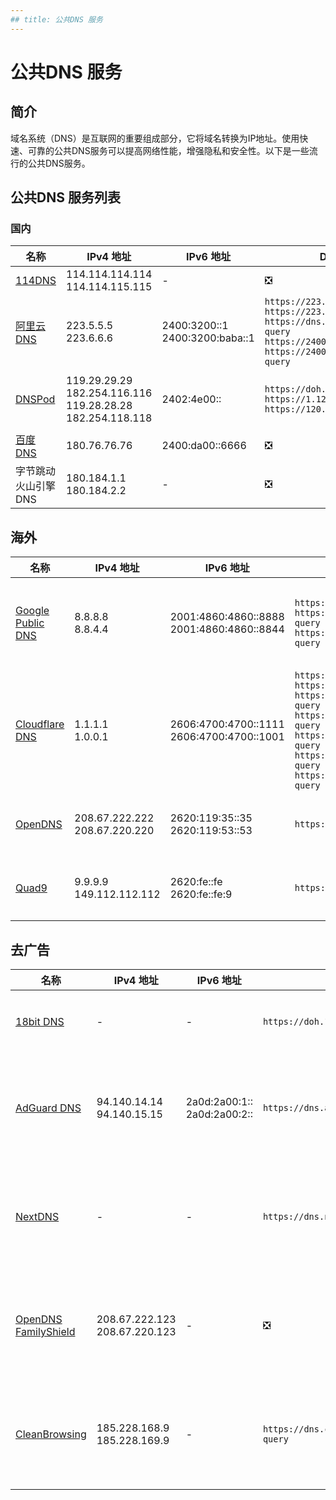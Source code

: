 ```yaml
---
## title: 公共DNS 服务
---
```


# 公共DNS 服务

## 简介
域名系统（DNS）是互联网的重要组成部分，它将域名转换为IP地址。使用快速、可靠的公共DNS服务可以提高网络性能，增强隐私和安全性。以下是一些流行的公共DNS服务。

## 公共DNS 服务列表

### 国内

| 名称 | IPv4 地址 | IPv6 地址 | DoH 地址 | DoT 地址 | 备注 |
| ----------------------------------- | ------------------- | ---------------------- | --------------------------- | ------------------------------ | ------------------------- |
| [114DNS](http://www.114dns.com/) | 114.114.114.114<br>114.114.115.115 | - | ❎ | ❎ | - |
| [阿里云DNS](https://www.alidns.com/) | 223.5.5.5<br>223.6.6.6 | 2400:3200::1<br>2400:3200:baba::1 | `https://223.5.5.5/dns-query`<br>`https://223.6.6.6/dns-query`<br>`https://dns.alidns.com/dns-query`<br>`https://2400:3200::1/dns-query`<br>`https://2400:3200:baba::1/dns-query` | `dns.alidns.com` | - |
| [DNSPod](https://www.dnspod.cn/Products/Public.DNS) | 119.29.29.29<br>182.254.116.116<br>119.28.28.28<br>182.254.118.118 | 2402:4e00:: | `https://doh.pub/dns-query`<br>`https://1.12.12.12/dns-query`<br>`https://120.53.53.53/dns-query` | `dot.pub`<br>`1.12.12.12`<br>`120.53.53.53` | 腾讯旗下公共DNS |
| [百度 DNS](https://dudns.baidu.com/) | 180.76.76.76 | 2400:da00::6666 | ❎ | ❎ | - |
| 字节跳动火山引擎 DNS | 180.184.1.1<br>180.184.2.2 | - | ❎ | ❎ | - |

## 海外

| 名称 | IPv4 地址 | IPv6 地址 | DoH 地址 | DoT 地址 | 备注 |
| ----------------------------------- | ------------------- | ---------------------- | --------------------------- | ------------------------------ | ------------------------- |
| [Google Public DNS](https://developers.google.com/speed/public-dns) | 8.8.8.8<br>8.8.4.4 | 2001:4860:4860::8888<br>2001:4860:4860::8844 | `https://dns.google/dns-query`<br>`https://[2001:4860:4860::64]/dns-query`<br>`https://[2001:4860:4860::6464]/dns-query` | `dns.google` | 高速、可靠的DNS服务 |
| [Cloudflare DNS](https://1.1.1.1/) | 1.1.1.1<br>1.0.0.1 | 2606:4700:4700::1111<br>2606:4700:4700::1001 | `https://1.1.1.1/dns-query`<br>`https://1.0.0.1/dns-query`<br>`https://cloudflare-dns.com/dns-query`<br>` https://[2606:4700:4700::1111]/dns-query	`<br>`https://[2606:4700:4700::1001]/dns-query`<br>`https://[2606:4700:4700::64]/dns-query`<br>`https://[2606:4700:4700::6464]/dns-query` | `one.one.one.one`<br>`1dot1dot1dot1.cloudflare-dns.com` | 强调隐私和安全 |
| [OpenDNS](https://www.opendns.com/) | 208.67.222.222<br>208.67.220.220 | 2620:119:35::35<br>2620:119:53::53 | `https://doh.opendns.com/dns-query` | `doh.opendns.com` | 具有内容过滤功能 |
| [Quad9](https://www.quad9.net/) | 9.9.9.9<br>149.112.112.112 | 2620:fe::fe<br>2620:fe::fe:9 | `https://dns.quad9.net/dns-query` | `dns.quad9.net` | 集成安全过滤功能 |

## 去广告
| 名称 | IPv4 地址 | IPv6 地址 | DoH 地址 | DoT 地址 | 备注 |
| ----------------------------------- | ------------------- | ---------------------- | --------------------------- | ------------------------------ | ------------------------- |
| [18bit DNS](https://18bit.cn/) | - | - | `https://doh.18bit.cn/dns-query` | `dns.18bit.cn` | 提供广告过滤功能 |
| [AdGuard DNS](https://adguard.com/en/adguard-dns/overview.html) | 94.140.14.14<br>94.140.15.15 | 2a0d:2a00:1::<br>2a0d:2a00:2:: | `https://dns.adguard.com/dns-query` | `dns.adguard.com` | 提供广告过滤和隐私保护功能 |
| [NextDNS](https://nextdns.io/) | - | - | `https://dns.nextdns.io/{id}` | `dot.nextdns.io` | 自定义过滤规则，支持广告拦截 |
| [OpenDNS FamilyShield](https://www.opendns.com/setupguide/#familyshield) | 208.67.222.123<br>208.67.220.123 | - | ❎ | ❎ | 提供广告和恶意软件过滤功能 |
| [CleanBrowsing](https://cleanbrowsing.org/) | 185.228.168.9<br>185.228.169.9 | - | `https://dns.cleanbrowsing.org/dns-query` | `dns.cleanbrowsing.org` | 提供广告和恶意软件过滤功能 |
